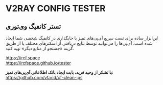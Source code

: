 # V2RAY CONFIG TESTER
## تستر کانفیگ وی‌تو‌ری

این‌ابزار ساده برای تست سریع آی‌پی‌های تمیز با جایگذاری در کانفیگ شخصی شما ایجاد شده است. آی‌پی‌ها را می‌توانید توسط نتایج دریافتی از اسکنرهای مختلف یا از طریق گزینه «جستجو از منابع دیگر» تهیه کنید.

https://ircf.space \
https://ircfspace.github.io/tester

__با تشکر از وحید فرید، بابت ایجاد بانک اطلاعاتی آی‌پی‌های تمیز:__\
https://github.com/vfarid/cf-clean-ips

